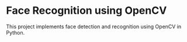 # Face Recognition using OpenCV

This project implements face detection and recognition using OpenCV in Python.
